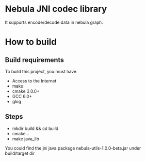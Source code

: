 # Nebula JNI codec library
It supports encode/decode data in nebula graph.


# How to build

## Build requirements
To build this project, you must have:
  * Access to the Internet
  * make
  * cmake 3.0.0+
  * GCC 6.0+
  * glog


## Steps
 * mkdir build && cd build
 * cmake ..
 * make java_lib

You could find the jni java package nebula-utils-1.0.0-beta.jar under build/target dir
